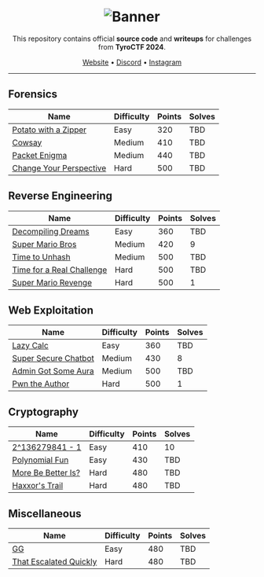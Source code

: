 <div align="center">

# ![Banner][Banner]

This repository contains official **source code** and **writeups** for challenges from **TyroCTF 2024**.

[Website][Website] • [Discord][Discord] • [Instagram][Instagram]

---

</div>

## Forensics

| Name                                                                   | Difficulty | Points | Solves |
| ---------------------------------------------------------------------- | ---------- | ------ | ------ |
| [Potato with a Zipper](forensics/potato-with-a-zipper/README.md)       | Easy       | 320    | TBD    |
| [Cowsay](forensics/cowsay/README.md)                                   | Medium     | 410    | TBD    |
| [Packet Enigma](forensics/packet-enigma/README.md)                     | Medium     | 440    | TBD    |
| [Change Your Perspective](forensics/change-your-perspective/README.md) | Hard       | 500    | TBD    |

## Reverse Engineering

| Name                                                                     | Difficulty | Points | Solves |
| ------------------------------------------------------------------------ | ---------- | ------ | ------ |
| [Decompiling Dreams](reverse/decompiling-dreams/README.md)               | Easy       | 360    | TBD    |
| [Super Mario Bros](reverse/super-mario-bros/README.md)                   | Medium     | 420    | 9      |
| [Time to Unhash](reverse/time-to-unhash/README.md)                       | Medium     | 500    | TBD    |
| [Time for a Real Challenge](reverse/time-for-a-real-challenge/README.md) | Hard       | 500    | TBD    |
| [Super Mario Revenge](reverse/super-mario-revenge/README.md)             | Hard       | 500    | 1      |

## Web Exploitation

| Name                                                       | Difficulty | Points | Solves |
| ---------------------------------------------------------- | ---------- | ------ | ------ |
| [Lazy Calc](web/lazy-calc/README.md)                       | Easy       | 360    | TBD    |
| [Super Secure Chatbot](web/super-secure-chatbot/README.md) | Medium     | 430    | 8      |
| [Admin Got Some Aura](web/admin-got-some-aura/README.md)   | Medium     | 500    | TBD    |
| [Pwn the Author](web/pwn-the-author/README.md)             | Hard       | 500    | 1      |

## Cryptography

| Name                                                     | Difficulty | Points | Solves |
| -------------------------------------------------------- | ---------- | ------ | ------ |
| [2^136279841 - 1](crypto/2^136279841-1/README.md)        | Easy       | 410    | 10     |
| [Polynomial Fun](crypto/polynomial-fun/README.md)        | Easy       | 430    | TBD    |
| [More Be Better Is?](crypto/more-be-better-is/README.md) | Hard       | 480    | TBD    |
| [Haxxor's Trail](crypto/haxxors-trail/README.md)         | Hard       | 480    | TBD    |

## Miscellaneous

| Name                                                            | Difficulty | Points | Solves |
| --------------------------------------------------------------- | ---------- | ------ | ------ |
| [GG](misc/gg/README.md)                                         | Easy       | 480    | TBD    |
| [That Escalated Quickly](misc/that-escalated-quickly/README.md) | Hard       | 480    | TBD    |

[Banner]: https://i.imgur.com/39cvOcC.png
[Website]: https://cseciitb.github.io/
[Instagram]: https://www.instagram.com/csec.iitb/
[Discord]: https://discord.com/invite/hYthhnGVdN

